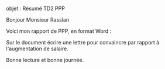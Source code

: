 
objet : Résumé TD2 PPP

Bonjour Monsieur Rasslan  



Voici mon rapport de PPP, en format Word :   

Sur le document écrire une lettre pour convaincre par rapport à l'augmentation de salaire.


Bonne lecture et bonne journée.


